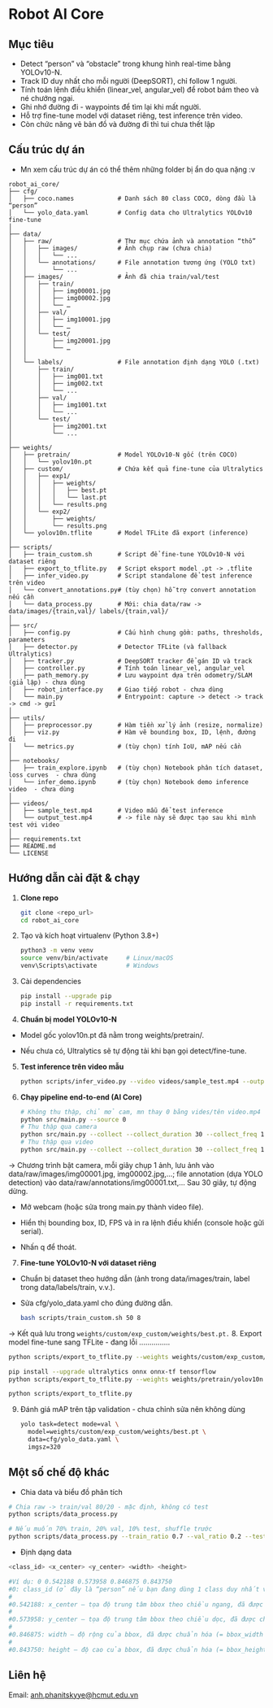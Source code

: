 # Robot AI Core

## Mục tiêu
- Detect “person” và “obstacle” trong khung hình real-time bằng YOLOv10-N.
- Track ID duy nhất cho mỗi người (DeepSORT), chỉ follow 1 người.
- Tính toán lệnh điều khiển (linear_vel, angular_vel) để robot bám theo và né chướng ngại.
- Ghi nhớ đường đi - waypoints để tìm lại khi mất người.
- Hỗ trợ fine-tune model với dataset riêng, test inference trên video.
- Còn chức năng vẽ bản đồ và đường đi thì tui chưa thết lập

## Cấu trúc dự án
- Mn xem cấu trúc dự án có thể thêm những folder bị ẩn do qua nặng :v
```
robot_ai_core/               
├── cfg/                      
│   ├── coco.names            # Danh sách 80 class COCO, dòng đầu là “person”
│   └── yolo_data.yaml        # Config data cho Ultralytics YOLOv10 fine-tune
│
├── data/       
│   ├── raw/                  # Thư mục chứa ảnh và annotation “thô”
│   │   ├── images/           # Ảnh chụp raw (chưa chia)
│   │   │   └── ...           
│   │   └── annotations/      # File annotation tương ứng (YOLO txt)
│   │       └── ...                        
│   ├── images/               # Ảnh đã chia train/val/test
│   │   ├── train/            
│   │   │   ├── img00001.jpg    
│   │   │   ├── img00002.jpg    
│   │   │   └── …             
│   │   ├── val/              
│   │   │   ├── img10001.jpg   
│   │   │   └── …             
│   │   └── test/             
│   │       ├── img20001.jpg   
│   │       └── …             
│   │
│   └── labels/               # File annotation định dạng YOLO (.txt)
│       ├── train/            
│       │   ├── img001.txt    
│       │   ├── img002.txt    
│       │   └── ...             
│       ├── val/              
│       │   ├── img1001.txt   
│       │   └── ...           
│       └── test/             
│           ├── img2001.txt   
│           └── ...            
│
├── weights/                  
│   ├── pretrain/             # Model YOLOv10-N gốc (trên COCO)
│   │   └── yolov10n.pt       
│   ├── custom/               # Chứa kết quả fine-tune của Ultralytics
│   │   ├── exp1/             
│   │   │   ├── weights/      
│   │   │   │   ├── best.pt   
│   │   │   │   └── last.pt   
│   │   │   └── results.png   
│   │   └── exp2/             
│   │       ├── weights/      
│   │       └── results.png   
│   └── yolov10n.tflite       # Model TFLite đã export (inference)
│
├── scripts/                  
│   ├── train_custom.sh       # Script để fine-tune YOLOv10-N với dataset riêng
│   ├── export_to_tflite.py   # Script eksport model .pt -> .tflite
│   ├── infer_video.py        # Script standalone để test inference trên video
│   └── convert_annotations.py# (tùy chọn) hỗ trợ convert annotation nếu cần
│   └── data_process.py       # Mới: chia data/raw -> data/images/{train,val}/ labels/{train,val}/
│
├── src/                      
│   ├── config.py             # Cấu hình chung gồm: paths, thresholds, parameters
│   ├── detector.py           # Detector TFLite (và fallback Ultralytics) 
│   ├── tracker.py            # DeepSORT tracker để gán ID và track
│   ├── controller.py         # Tính toán linear_vel, angular_vel
│   ├── path_memory.py        # Lưu waypoint dựa trên odometry/SLAM (giả lập) - chưa dùng
│   ├── robot_interface.py    # Giao tiếp robot - chưa dùng
│   └── main.py               # Entrypoint: capture -> detect -> track -> cmd -> gửi
│
├── utils/                    
│   ├── preprocessor.py       # Hàm tiền xử lý ảnh (resize, normalize)  
│   ├── viz.py                # Hàm vẽ bounding box, ID, lệnh, đường đi  
│   └── metrics.py            # (tùy chọn) tính IoU, mAP nếu cần  
│
├── notebooks/                
│   ├── train_explore.ipynb   # (tùy chọn) Notebook phân tích dataset, loss curves  - chưa dùng
│   └── infer_demo.ipynb      # (tùy chọn) Notebook demo inference video  - chưa dùng
│
├── videos/                   
│   ├── sample_test.mp4       # Video mẫu để test inference  
│   └── output_test.mp4       # -> file này sẽ được tạo sau khi mình test với video
│
├── requirements.txt          
├── README.md                 
└── LICENSE                   
```

## Hướng dẫn cài đặt & chạy

1. **Clone repo**  
   ```bash
   git clone <repo_url>
   cd robot_ai_core
   ```
   
2. Tạo và kích hoạt virtualenv (Python 3.8+)

   ```bash
   python3 -m venv venv
   source venv/bin/activate     # Linux/macOS
   venv\Scripts\activate        # Windows
   ```

3. Cài dependencies

   ```bash
   pip install --upgrade pip
   pip install -r requirements.txt
   ```
4. **Chuẩn bị model YOLOv10-N**

- Model gốc yolov10n.pt đã nằm trong weights/pretrain/.

- Nếu chưa có, Ultralytics sẽ tự động tải khi bạn gọi detect/fine-tune.

5. **Test inference trên video mẫu**
   ```bash
   python scripts/infer_video.py --video videos/sample_test.mp4 --output videos/output_test.mp4
   ```
6. **Chạy pipeline end-to-end (AI Core)**
   ```bash
   # Không thu thập, chỉ mở cam, mn thay 0 bằng vides/tên video.mp4
   python src/main.py --source 0
   # Thu thập qua camera
   python src/main.py --collect --collect_duration 30 --collect_freq 1.0 --source 0
   # Thu thập qua video
   python src/main.py --collect --collect_duration 30 --collect_freq 1.0 --source videos/sample_test.mp4
   ```
-> Chương trình bật camera, mỗi giây chụp 1 ảnh, lưu ảnh vào data/raw/images/img00001.jpg, img00002.jpg,…; file annotation (dựa YOLO detection) vào data/raw/annotations/img00001.txt,… Sau 30 giây, tự động dừng.
- Mở webcam (hoặc sửa trong main.py thành video file).

- Hiển thị bounding box, ID, FPS và in ra lệnh điều khiển (console hoặc gửi serial).

- Nhấn q để thoát.
7. **Fine-tune YOLOv10-N với dataset riêng**

- Chuẩn bị dataset theo hướng dẫn (ảnh trong data/images/train, label trong data/labels/train, v.v.).

- Sửa cfg/yolo_data.yaml cho đúng đường dẫn.
   ```bash
   bash scripts/train_custom.sh 50 8
   ```
-> Kết quả lưu trong ```weights/custom/exp_custom/weights/best.pt.```
8. Export model fine-tune sang TFLite - đang lỗi ...............
   ```bash
   python scripts/export_to_tflite.py --weights weights/custom/exp_custom/weights/best.pt --imgsz 320 --output weights/yolov10n_custom.tflite
   ```
   ```bash
   pip install --upgrade ultralytics onnx onnx-tf tensorflow
   python scripts/export_to_tflite.py --weights weights/pretrain/yolov10n.pt --imgsz 320 --output weights/yolov10n.tflite
   
   python scripts/export_to_tflite.py
   ```
9. Đánh giá mAP trên tập validation - chưa chỉnh sửa nên không dùng
   ```bash
   yolo task=detect mode=val \
     model=weights/custom/exp_custom/weights/best.pt \
     data=cfg/yolo_data.yaml \
     imgsz=320
   ```
## Một số chế độ khác
- Chia data và biểu đồ phân tích
```bash
# Chia raw -> train/val 80/20 - mặc định, không có test
python scripts/data_process.py

# Nếu muốn 70% train, 20% val, 10% test, shuffle trước
python scripts/data_process.py --train_ratio 0.7 --val_ratio 0.2 --test_ratio 0.1 --shuffle --report_dir eval_plots
```
- Định dạng data
```bash
<class_id> <x_center> <y_center> <width> <height>
```
```bash
#Ví dụ: 0 0.542188 0.573958 0.846875 0.843750
#0: class_id (ở đây là “person” nếu bạn đang dùng 1 class duy nhất và gán “person” = 0).
#
#0.542188: x_center – tọa độ trung tâm bbox theo chiều ngang, đã được chuẩn hóa (normalized).
#
#0.573958: y_center – tọa độ trung tâm bbox theo chiều dọc, đã được chuẩn hóa.
#
#0.846875: width – độ rộng của bbox, đã được chuẩn hóa (= bbox_width / image_width).
#
#0.843750: height – độ cao của bbox, đã được chuẩn hóa (= bbox_height / image_height).
```

## Liên hệ 
Email: anh.phanitskyye@hcmut.edu.vn 